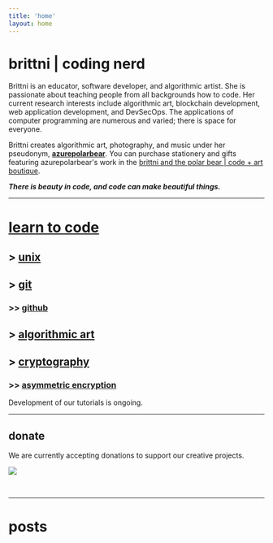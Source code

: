 ```yaml
---
title: 'home'
layout: home
---
```


# brittni | coding nerd

Brittni is an educator, software developer, and algorithmic artist.
She is passionate about teaching people from all backgrounds how to code.
Her current research interests include algorithmic art, blockchain development, web application development, and DevSecOps.
The applications of computer programming are numerous and varied; there is space for everyone.

Brittni creates algorithmic art, photography, and music under her pseudonym, [**azurepolarbear**](https://azurepolarbear.github.io/).
You can purchase stationery and gifts featuring azurepolarbear's work in the [brittni and the polar bear | code + art boutique](https://brittniandthepolarbear.com/).

***There is beauty in code, and code can make beautiful things.***

----

# [learn to code](./learn-to-code)

## > [unix](./learn-to-code/unix)

## > [git](./learn-to-code/version-control/git)

### >> [github](./learn-to-code/version-control/git/github)

## > [algorithmic art](./learn-to-code/algorithmic-art)

## > [cryptography](./learn-to-code/cryptography)

### >> [asymmetric encryption](./learn-to-code/cryptography/asymmetric-encryption)

Development of our tutorials is ongoing.

----

## donate

We are currently accepting donations to support our creative projects.

<div>
  <p>
    <a href="https://www.buymeacoffee.com/brittniandthepolarbear"><img src="https://img.buymeacoffee.com/button-api/?text=Buy me a coffee&emoji=☕&slug=brittniandthepolarbear&button_colour=8828dc&font_colour=ffffff&font_family=Inter&outline_colour=ffffff&coffee_colour=FFDD00" /></a>
  </p>

  <p>
    <script type='text/javascript' src='https://storage.ko-fi.com/cdn/widget/Widget_2.js'></script><script type='text/javascript'>kofiwidget2.init('Support me on Ko-fi', '8828dc', 'O5O717Q6YA');kofiwidget2.draw();</script>
  </p>
<br/>
</div>

----

# posts
